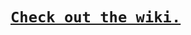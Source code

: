 [`Check out the wiki.`](https://github.com/LB--/Recipe-Spelunker/wiki)
======================================================================
